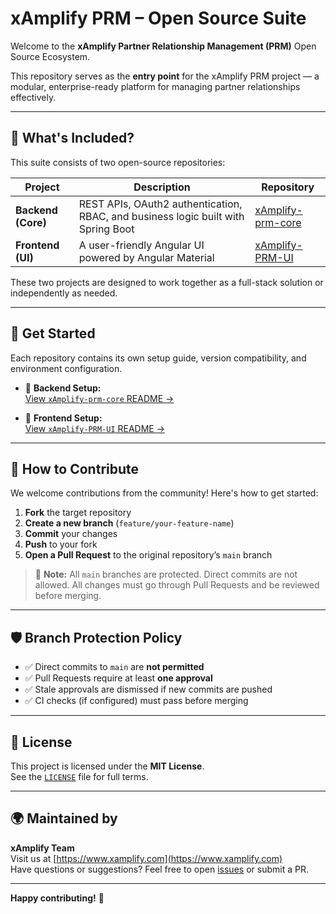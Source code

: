 # xAmplify PRM – Open Source Suite

Welcome to the **xAmplify Partner Relationship Management (PRM)** Open Source Ecosystem.

This repository serves as the **entry point** for the xAmplify PRM project — a modular, enterprise-ready platform for managing partner relationships effectively.

---

## 🚀 What's Included?

This suite consists of two open-source repositories:

| Project | Description | Repository |
|--------|-------------|------------|
| **Backend (Core)** | REST APIs, OAuth2 authentication, RBAC, and business logic built with Spring Boot | [xAmplify-prm-core](https://github.com/xamplify/xAmplify-prm-core) |
| **Frontend (UI)** | A user-friendly Angular UI powered by Angular Material | [xAmplify-PRM-UI](https://github.com/xamplify/xAmplify-PRM-UI) |

These two projects are designed to work together as a full-stack solution or independently as needed.

---

## 📘 Get Started

Each repository contains its own setup guide, version compatibility, and environment configuration.

- 🔧 **Backend Setup:**  
  [View `xAmplify-prm-core` README →](https://github.com/xamplify/xAmplify-prm-core/blob/main/README.md)

- 🎨 **Frontend Setup:**  
  [View `xAmplify-PRM-UI` README →](https://github.com/xamplify/xAmplify-PRM-UI/blob/main/README.md)

---

## 🤝 How to Contribute

We welcome contributions from the community! Here's how to get started:

1. **Fork** the target repository
2. **Create a new branch** (`feature/your-feature-name`)
3. **Commit** your changes
4. **Push** to your fork
5. **Open a Pull Request** to the original repository’s `main` branch

> 🔐 **Note:** All `main` branches are protected. Direct commits are not allowed. All changes must go through Pull Requests and be reviewed before merging.

---

## 🛡 Branch Protection Policy

- ✅ Direct commits to `main` are **not permitted**
- ✅ Pull Requests require at least **one approval**
- ✅ Stale approvals are dismissed if new commits are pushed
- ✅ CI checks (if configured) must pass before merging

---

## 📄 License

This project is licensed under the **MIT License**.  
See the [`LICENSE`](./LICENSE) file for full terms.

---

## 🌍 Maintained by

**xAmplify Team**  
Visit us at [https://www.xamplify.com](https://www.xamplify.com)  
Have questions or suggestions? Feel free to open [issues](https://github.com/xamplify/xAmplify-prm-core/issues) or submit a PR.

---

**Happy contributing!** 🚀
